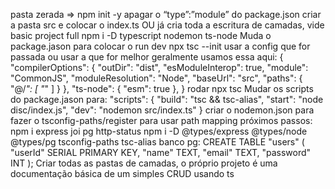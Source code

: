 pasta zerada => npm init -y
apagar o “type”:”module” do package.json
criar a pasta src e colocar o index.ts
                    OU
já cria toda a escritura de camadas, vide basic project full
npm i -D typescript nodemon ts-node
Muda o package.jason para colocar o run dev
npx tsc --init
usar a config que for passada ou usar a que for melhor
geralmente usamos essa aqui:
{
  "compilerOptions": {
    "outDir": "dist",
    "esModuleInterop": true,
    "module": "CommonJS",
    "moduleResolution": "Node",
    "baseUrl": "src",
    "paths": {
      "@/*": [
        "*"
      ]
    }
  },
  "ts-node": {
    "esm": true
  },
}
rodar npx tsc
Mudar os scripts do package.jason para:
  "scripts": {
    "build": "tsc && tsc-alias",
    "start": "node disc/index.js",
    "dev": "nodemon src/index.ts"
  }
criar o nodemon.json para fazer o tsconfig-paths/register para usar path mapping
próximos passos:
npm i express joi pg http-status
npm i -D @types/express @types/node @types/pg tsconfig-paths tsc-alias
banco pg:
CREATE TABLE "users" (
	"userId" SERIAL PRIMARY KEY,
	"name" TEXT,
	"email" TEXT,
	"password" INT
);
Criar todas as pastas de camadas, o próprio projeto é uma documentação básica de um simples CRUD usando ts